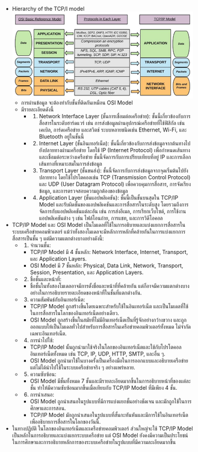 - Hierarchy of the TCP/I model
  ![The-logical-mapping-between-OSI-basic-reference-model-and-the-TCP-IP-stack.png](../assets/The-logical-mapping-between-OSI-basic-reference-model-and-the-TCP-IP-stack_1704575594208_0.png)
	- การผ่านข้อมูล จะต้องทำกับชั้นที่ติดกันเหมือน OSI Model
	- มีรายละเอียดดังนี้
		- 1) Network Interface Layer (ชั้นการเชื่อมต่อเครือข่าย): ชั้นนี้เกี่ยวข้องกับการสื่อสารในระดับฮาร์ดแวร์ เช่น การส่งข้อมูลผ่านอุปกรณ์เครือข่ายที่ใช้ฟิสิกัล เช่น เคเบิล, การ์ดเครือข่าย และสวิตช์ ระบบหลายชนิดเช่น Ethernet, Wi-Fi, และ Bluetooth อยู่ในชั้นนี้
		- 2) Internet Layer (ชั้นอินเทอร์เน็ต): ชั้นนี้เกี่ยวข้องกับการส่งข้อมูลจากต้นทางไปยังปลายทางผ่านเครือข่าย โดยใช้ IP (Internet Protocol) เพื่อกำหนดเส้นทางและเชื่อมต่อระหว่างเครือข่าย ชั้นนี้จัดการกับการเปรียบเทียบที่อยู่ IP และการเลือกเส้นทางที่เหมาะสมในการส่งข้อมูล
		- 3) Transport Layer (ชั้นขนส่ง): ชั้นนี้จัดการกับการส่งข้อมูลจากจุดเริ่มต้นไปยังปลายทาง โดยใช้โปรโตคอลเช่น TCP (Transmission Control Protocol) และ UDP (User Datagram Protocol) เพื่อควบคุมการสื่อสาร, การจัดเรียงข้อมูล, และการตรวจสอบความถูกต้องของข้อมูล
		- 4) Application Layer (ชั้นแอปพลิเคชัน): ชั้นนี้เป็นชั้นบนสุดใน TCP/IP Model และรับผิดชั้นของแอปพลิเคชันและการสื่อสารในระดับสูง โดยรวมถึงการจัดการกับแอปพลิเคชันแต่ละอัน เช่น การส่งอีเมล, การเรียกเว็บไซต์, การใช้งานแอปพลิเคชันต่าง ๆ เช่น ไฟล์โอนถ่าย, การแชท, และการวิดีโอคอล
- TCP/IP Model และ OSI Model เป็นโมเดลที่ใช้ในการอธิบายและแบ่งแยกการสื่อสารในระบบเครือข่ายคอมพิวเตอร์ แม้ว่าทั้งสองโมเดลจะมีหลักการหลักที่คล้ายกันในการแบ่งแยกการสื่อสารเป็นชั้น ๆ แต่มีความแตกต่างบางอย่างดังนี้:
	- 1. จำนวนชั้น:
		- TCP/IP Model มี 4 ชั้นหลัก: Network Interface, Internet, Transport, และ Application Layers.
		- OSI Model มี 7 ชั้นหลัก: Physical, Data Link, Network, Transport, Session, Presentation, และ Application Layers.
	- 2. ชื่อชั้นและหน้าที่:
		- ชื่อชั้นในทั้งสองโมเดลอาจมีการตั้งชื่อและหน้าที่ที่คล้ายกัน แต่ก็อาจมีความแตกต่างบางอย่างในการอธิบายรายละเอียดของหน้าที่ในชั้นที่แตกต่างกัน.
	- 3. ความสัมพันธ์กับอินเทอร์เน็ต:
		- TCP/IP Model ถูกสร้างขึ้นโดยเฉพาะสำหรับใช้ในอินเทอร์เน็ต และเป็นโมเดลที่ใช้ในการสื่อสารในโลกของอินเทอร์เน็ตอย่างเดียว.
		- OSI Model ถูกสร้างขึ้นในสมัยที่ไม่มีอินเทอร์เน็ตเป็นที่รู้จักอย่างกว้างขวาง และถูกออกแบบให้เป็นโมเดลทั่วไปสำหรับการสื่อสารในเครือข่ายคอมพิวเตอร์ทั้งหมด ไม่จำกัดเฉพาะอินเทอร์เน็ต.
	- 4. การนำไปใช้:
		- TCP/IP Model นั้นถูกนำมาใช้จริงในโลกของอินเทอร์เน็ตและใช้กับโปรโตคอลอินเทอร์เน็ตทั้งหมด เช่น TCP, IP, UDP, HTTP, SMTP, และอื่น ๆ.
		- OSI Model ถูกนำมาใช้ในบางครั้งเป็นเครื่องมือในการออกแบบและอธิบายเครือข่าย แต่ไม่ได้นำไปใช้ในระบบเครือข่ายจริง ๆ อย่างแพร่หลาย.
	- 5. ความซับซ้อน:
		- OSI Model มีชั้นทั้งหมด 7 ชั้นและมีรายละเอียดมากขึ้นในการอธิบายหน้าที่ของแต่ละชั้น ทำให้มีความซับซ้อนมากขึ้นเมื่อเทียบกับ TCP/IP Model ที่มีเพียง 4 ชั้น.
	- 6. การนำเสนอ:
		- OSI Model ถูกนำเสนอในรูปแบบที่มีการแบ่งแยกชั้นอย่างชัดเจน และมักถูกใช้ในการศึกษาและการสอน.
		- TCP/IP Model มักถูกนำเสนอในรูปแบบที่สั้นกะทันหันและมีการใช้ในอินเทอร์เน็ตเพื่ออธิบายการสื่อสารในโลกของวันนี้.
- ในทางปฏิบัติ ในโลกของอินเทอร์เน็ตและเครือข่ายคอมพิวเตอร์ ส่วนใหญ่จะใช้ TCP/IP Model เป็นหลักในการอธิบายและแบ่งแยกระบบเครือข่าย แต่ OSI Model ยังคงมีความเป็นประโยชน์ในการศึกษาและการอธิบายหลักการของระบบเครือข่ายในรูปแบบที่มีความละเอียดมากขึ้น